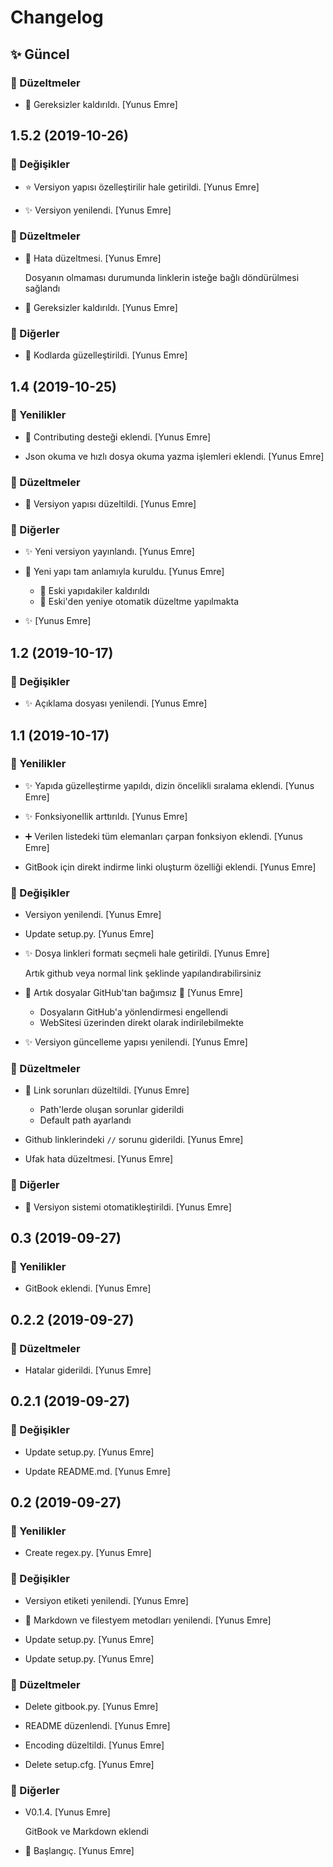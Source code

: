 # Changelog


## ✨ Güncel

### 🗽 Düzeltmeler

* 🧹 Gereksizler kaldırıldı. [Yunus Emre]


## 1.5.2 (2019-10-26)

### 🌌 Değişikler

* ⭐ Versiyon yapısı özelleştirilir hale getirildi. [Yunus Emre]

* ✨ Versiyon yenilendi. [Yunus Emre]

### 🗽 Düzeltmeler

* 🐞 Hata düzeltmesi. [Yunus Emre]

  Dosyanın olmaması durumunda linklerin isteğe bağlı döndürülmesi sağlandı

* 🧹 Gereksizler kaldırıldı. [Yunus Emre]

### 📡 Diğerler

* 🚀 Kodlarda güzelleştirildi. [Yunus Emre]


## 1.4 (2019-10-25)

### 🚀 Yenilikler

* 🤝 Contributing desteği eklendi. [Yunus Emre]

* Json okuma ve hızlı dosya okuma yazma işlemleri eklendi. [Yunus Emre]

### 🗽 Düzeltmeler

* 🐞 Versiyon yapısı düzeltildi. [Yunus Emre]

### 📡 Diğerler

* ✨ Yeni versiyon yayınlandı. [Yunus Emre]

* 🚀 Yeni yapı tam anlamıyla kuruldu. [Yunus Emre]

  - 🧹 Eski yapıdakiler kaldırıldı
  - 💫 Eski'den yeniye otomatik düzeltme yapılmakta

* ✨ [Yunus Emre]


## 1.2 (2019-10-17)

### 🌌 Değişikler

* ✨ Açıklama dosyası yenilendi. [Yunus Emre]


## 1.1 (2019-10-17)

### 🚀 Yenilikler

* ✨ Yapıda güzelleştirme yapıldı, dizin öncelikli sıralama eklendi. [Yunus Emre]

* ✨ Fonksiyonellik arttırıldı. [Yunus Emre]

* ➕ Verilen listedeki tüm elemanları çarpan fonksiyon eklendi. [Yunus Emre]

* GitBook için direkt indirme linki oluşturm özelliği eklendi. [Yunus Emre]

### 🌌 Değişikler

* Versiyon yenilendi. [Yunus Emre]

* Update setup.py. [Yunus Emre]

* ✨ Dosya linkleri formatı seçmeli hale getirildi. [Yunus Emre]

  Artık github veya normal link şeklinde yapılandırabilirsiniz

* 🚀 Artık dosyalar GitHub'tan bağımsız 🚀 [Yunus Emre]

  - Dosyaların GitHub'a yönlendirmesi engellendi
  - WebSitesi üzerinden direkt olarak indirilebilmekte

* ✨ Versiyon güncelleme yapısı yenilendi. [Yunus Emre]

### 🗽 Düzeltmeler

* 🐞 Link sorunları düzeltildi. [Yunus Emre]

  - Path'lerde oluşan sorunlar giderildi
  - Default path ayarlandı

* Github linklerindeki `//` sorunu giderildi. [Yunus Emre]

* Ufak hata düzeltmesi. [Yunus Emre]

### 📡 Diğerler

* 💞 Versiyon sistemi otomatikleştirildi. [Yunus Emre]


## 0.3 (2019-09-27)

### 🚀 Yenilikler

* GitBook eklendi. [Yunus Emre]


## 0.2.2 (2019-09-27)

### 🗽 Düzeltmeler

* Hatalar giderildi. [Yunus Emre]


## 0.2.1 (2019-09-27)

### 🌌 Değişikler

* Update setup.py. [Yunus Emre]

* Update README.md. [Yunus Emre]


## 0.2 (2019-09-27)

### 🚀 Yenilikler

* Create regex.py. [Yunus Emre]

### 🌌 Değişikler

* Versiyon etiketi yenilendi. [Yunus Emre]

* 🚀 Markdown ve filestyem metodları yenilendi. [Yunus Emre]

* Update setup.py. [Yunus Emre]

* Update setup.py. [Yunus Emre]

### 🗽 Düzeltmeler

* Delete gitbook.py. [Yunus Emre]

* README düzenlendi. [Yunus Emre]

* Encoding düzeltildi. [Yunus Emre]

* Delete setup.cfg. [Yunus Emre]

### 📡 Diğerler

* V0.1.4. [Yunus Emre]

  GitBook ve Markdown eklendi

* 👶 Başlangıç. [Yunus Emre]


